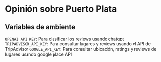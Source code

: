 # Opinión sobre Puerto Plata

## Variables de ambiente

`OPENAI_API_KEY`: Para clasificar los reviews usando chatgpt
`TRIPADVISOR_API_KEY`: Para consultar lugares y reviews usando el API de TripAdvisor
`GOOGLE_API_KEY`: Para consultar ubicación, ratings y reviews de lugares usando google place API
